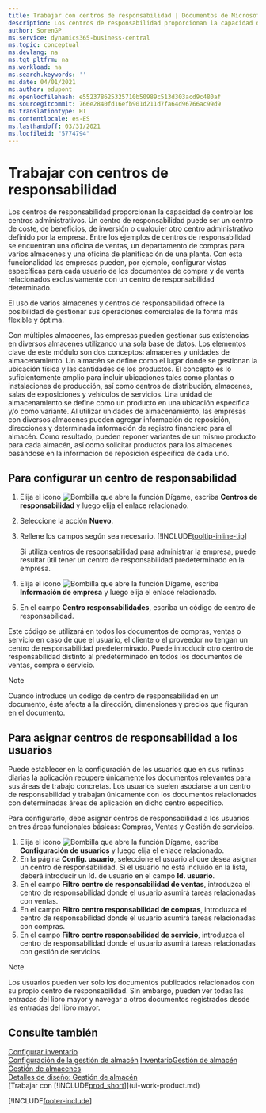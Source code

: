 ```yaml
---
title: Trabajar con centros de responsabilidad | Documentos de Microsoft
description: Los centros de responsabilidad proporcionan la capacidad de controlar los centros administrativos. Un centro de responsabilidad puede ser un centro de coste, de beneficios, de inversión o cualquier otro centro administrativo definido por la empresa.
author: SorenGP
ms.service: dynamics365-business-central
ms.topic: conceptual
ms.devlang: na
ms.tgt_pltfrm: na
ms.workload: na
ms.search.keywords: ''
ms.date: 04/01/2021
ms.author: edupont
ms.openlocfilehash: e552378625325710b50989c513d303acd9c480af
ms.sourcegitcommit: 766e2840fd16efb901d211d7fa64d96766ac99d9
ms.translationtype: HT
ms.contentlocale: es-ES
ms.lasthandoff: 03/31/2021
ms.locfileid: "5774794"
---
```

# <a name="work-with-responsibility-centers"></a>Trabajar con centros de responsabilidad

Los centros de responsabilidad proporcionan la capacidad de controlar los centros administrativos. Un centro de responsabilidad puede ser un centro de coste, de beneficios, de inversión o cualquier otro centro administrativo definido por la empresa. Entre los ejemplos de centros de responsabilidad se encuentran una oficina de ventas, un departamento de compras para varios almacenes y una oficina de planificación de una planta. Con esta funcionalidad las empresas pueden, por ejemplo, configurar vistas específicas para cada usuario de los documentos de compra y de venta relacionados exclusivamente con un centro de responsabilidad determinado.  

El uso de varios almacenes y centros de responsabilidad ofrece la posibilidad de gestionar sus operaciones comerciales de la forma más flexible y óptima.

Con múltiples almacenes, las empresas pueden gestionar sus existencias en diversos almacenes utilizando una sola base de datos. Los elementos clave de este módulo son dos conceptos: almacenes y unidades de almacenamiento. Un almacén se define como el lugar donde se gestionan la ubicación física y las cantidades de los productos. El concepto es lo suficientemente amplio para incluir ubicaciones tales como plantas o instalaciones de producción, así como centros de distribución, almacenes, salas de exposiciones y vehículos de servicios. Una unidad de almacenamiento se define como un producto en una ubicación específica y/o como variante. Al utilizar unidades de almacenamiento, las empresas con diversos almacenes pueden agregar información de reposición, direcciones y determinada información de registro financiero para el almacén. Como resultado, pueden reponer variantes de un mismo producto para cada almacén, así como solicitar productos para los almacenes basándose en la información de reposición específica de cada uno.  

## <a name="to-set-up-a-responsibility-center"></a>Para configurar un centro de responsabilidad

1. Elija el icono ![Bombilla que abre la función Dígame](media/ui-search/search_small.png "Dígame qué desea hacer"), escriba **Centros de responsabilidad** y luego elija el enlace relacionado.  
2. Seleccione la acción **Nuevo**.  
3. Rellene los campos según sea necesario. [!INCLUDE[tooltip-inline-tip](includes/tooltip-inline-tip_md.md)]  

    Si utiliza centros de responsabilidad para administrar la empresa, puede resultar útil tener un centro de responsabilidad predeterminado en la empresa.
4. Elija el icono ![Bombilla que abre la función Dígame](media/ui-search/search_small.png "Dígame qué desea hacer"), escriba **Información de empresa** y luego elija el enlace relacionado.
5. En el campo **Centro responsabilidades**, escriba un código de centro de responsabilidad.

Este código se utilizará en todos los documentos de compras, ventas o servicio en caso de que el usuario, el cliente o el proveedor no tengan un centro de responsabilidad predeterminado. Puede introducir otro centro de responsabilidad distinto al predeterminado en todos los documentos de ventas, compra o servicio.

> [!NOTE]  
> Cuando introduce un código de centro de responsabilidad en un documento, éste afecta a la dirección, dimensiones y precios que figuran en el documento.  

## <a name="to-assign-responsibility-centers-to-users"></a>Para asignar centros de responsabilidad a los usuarios

Puede establecer en la configuración de los usuarios que en sus rutinas diarias la aplicación recupere únicamente los documentos relevantes para sus áreas de trabajo concretas. Los usuarios suelen asociarse a un centro de responsabilidad y trabajan únicamente con los documentos relacionados con determinadas áreas de aplicación en dicho centro específico.  

Para configurarlo, debe asignar centros de responsabilidad a los usuarios en tres áreas funcionales básicas: Compras, Ventas y Gestión de servicios.  

1. Elija el icono ![Bombilla que abre la función Dígame](media/ui-search/search_small.png "Dígame qué desea hacer"), escriba **Configuración de usuarios** y luego elija el enlace relacionado.  
2. En la página **Config. usuario**, seleccione el usuario al que desea asignar un centro de responsabilidad. Si el usuario no está incluido en la lista, deberá introducir un Id. de usuario en el campo **Id. usuario**.  
3. En el campo **Filtro centro de responsabilidad de ventas**, introduzca el centro de responsabilidad donde el usuario asumirá tareas relacionadas con ventas.  
4. En el campo **Filtro centro responsabilidad de compras**, introduzca el centro de responsabilidad donde el usuario asumirá tareas relacionadas con compras.  
5. En el campo **Filtro centro responsabilidad de servicio**, introduzca el centro de responsabilidad donde el usuario asumirá tareas relacionadas con gestión de servicios.  

> [!NOTE]  
> Los usuarios pueden ver solo los documentos publicados relacionados con su propio centro de responsabilidad. Sin embargo, pueden ver todas las entradas del libro mayor y navegar a otros documentos registrados desde las entradas del libro mayor.

## <a name="see-also"></a>Consulte también

[Configurar inventario](inventory-setup-inventory.md)  
[Configuración de la gestión de almacén](warehouse-setup-warehouse.md)
[Inventario](inventory-manage-inventory.md)[Gestión de almacén](warehouse-manage-warehouse.md)  
[Gestión de almacenes](warehouse-manage-warehouse.md)  
[Detalles de diseño: Gestión de almacén](design-details-warehouse-management.md)  
[Trabajar con [!INCLUDE[prod_short](includes/prod_short.md)]](ui-work-product.md)  


[!INCLUDE[footer-include](includes/footer-banner.md)]